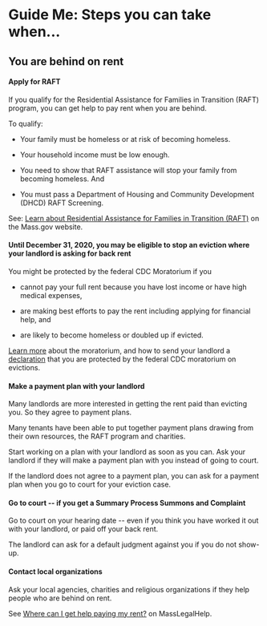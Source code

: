 Guide Me: Steps you can take when...
====================================

You are behind on rent
----------------------

#### Apply for RAFT

If you qualify for the Residential Assistance for Families in Transition
(RAFT) program, you can get help to pay rent when you are behind.

To qualify:

-   Your family must be homeless or at risk of becoming homeless.

-   Your household income must be low enough.

-   You need to show that RAFT assistance will stop your family from
    becoming homeless. And

-   You must pass a Department of Housing and Community Development
    (DHCD) RAFT Screening.

See:
[Learn about Residential Assistance for Families in Transition (RAFT)](https://www.mass.gov/service-details/learn-about-residential-assistance-for-families-in-transition-raft) on the Mass.gov website.

#### Until December 31, 2020, you may be eligible to stop an eviction where your landlord is asking for back rent

You might be protected by the federal CDC Moratorium if you

-   cannot pay your full rent because you have lost income or have high
    medical expenses, 

-   are making best efforts to pay the rent including applying for
    financial help, and

-   are likely to become homeless or doubled up if evicted.

[Learn more](https://www.masslegalhelp.org/covid-19/housing) about the
moratorium, and how to send your landlord a
[declaration](https://www.cdc.gov/coronavirus/2019-ncov/downloads/declaration-form.pdf)
that you are protected by the federal CDC moratorium on evictions.


#### Make a payment plan with your landlord

Many landlords are more interested in getting the rent paid than
evicting you. So they agree to payment plans.

Many tenants have been able to put together payment plans drawing from
their own resources, the RAFT program and charities.

Start working on a plan with your landlord as soon as you can. Ask your
landlord if they will make a payment plan with you instead of going to
court.

If the landlord does not agree to a payment plan, you can ask for a
payment plan when you go to court for your eviction case.

#### Go to court -- if you get a Summary Process Summons and Complaint

Go to court on your hearing date -- even if you think you have worked it
out with your landlord, or paid off your back rent.

The landlord can ask for a default judgment against you if you do not
show-up.

#### Contact local organizations

Ask your local agencies, charities and religious organizations if they
help people who are behind on rent.

See
[Where can I get help paying my rent?](https://masslegalhelp.org/covid-19/help-with-rent) on MassLegalHelp.